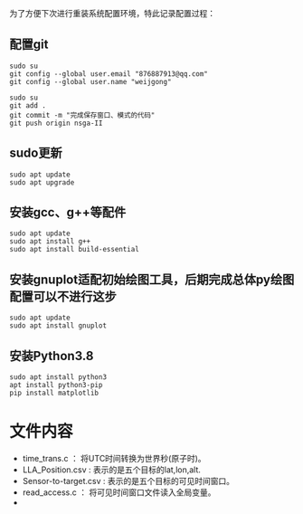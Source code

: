<!--
 * @Author: gongweijing 876887913@qq.com
 * @Date: 2023-12-02 00:52:44
 * @LastEditors: gongweijing 876887913@qq.com
 * @LastEditTime: 2023-12-03 00:15:23
 * @FilePath: /root/genetic/sat_algorithm/readme.md
 * @Description: 这是默认设置,请设置`customMade`, 打开koroFileHeader查看配置 进行设置: https://github.com/OBKoro1/koro1FileHeader/wiki/%E9%85%8D%E7%BD%AE
-->

为了方便下次进行重装系统配置环境，特此记录配置过程：
## 配置git
```
sudo su
git config --global user.email "876887913@qq.com"
git config --global user.name "weijgong"

sudo su
git add .
git commit -m "完成保存窗口、模式的代码"
git push origin nsga-II
```

## sudo更新
```
sudo apt update
sudo apt upgrade
```

## 安装gcc、g++等配件
```
sudo apt update
sudo apt install g++
sudo apt install build-essential
```
## 安装gnuplot适配初始绘图工具，后期完成总体py绘图配置可以不进行这步
```
sudo apt update
sudo apt install gnuplot
```
## 安装Python3.8
```
sudo apt install python3
apt install python3-pip
pip install matplotlib
```

# 文件内容
- time_trans.c ： 将UTC时间转换为世界秒(原子时)。
- LLA_Position.csv : 表示的是五个目标的lat,lon,alt.
- Sensor-to-target.csv : 表示的是五个目标的可见时间窗口。
- read_access.c ： 将可见时间窗口文件读入全局变量。
- 